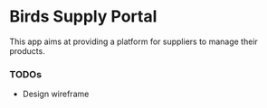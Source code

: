 # Birds Supply Portal

This app aims at providing a platform for suppliers to manage their products.

### TODOs
* Design wireframe
